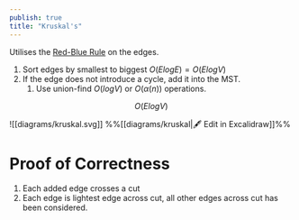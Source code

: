 ```yaml
---
publish: true
title: "Kruskal's"
---
```

Utilises the [Red-Blue Rule](Red-Blue%20Rule.md) on the edges.

1. Sort edges by smallest to biggest $O(ElogE) = O(ElogV)$
2. If the edge does not introduce a cycle, add it into the MST. 
	1. Use union-find $O(logV)$ or $O(\alpha(n))$ operations.

$$ O(ElogV)$$

![[diagrams/kruskal.svg]]
%%[[diagrams/kruskal|🖋 Edit in Excalidraw]]%%
# Proof of Correctness
1. Each added edge crosses a cut
2. Each edge is lightest edge across cut, all other edges across cut has been considered.